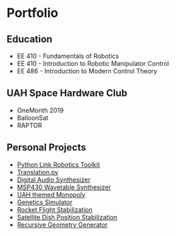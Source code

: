# Portfolio

## Education
* EE 410 - Fundamentals of Robotics
* EE 410 - Introduction to Robotic Manipulator Control
* EE 486 - Introduction to Modern Control Theory

## UAH Space Hardware Club
* OneMonth 2019
* BalloonSat
* RAPTOR

## Personal Projects
* [Python Link Robotics Toolkit](link_robotics_toolkit.md)
* [Translation.py](translations.md)
* [Digital Audio Synthesizer](pages/digital_audio_synth.md)
* [MSP430 Wavetable Synthesizer](wavetable_synth.md)
* [UAH themed Monopoly](monopoly.md)
* [Genetics Simulator](genetics.md)
* [Rocket Flight Stabilization](rocket.md)
* [Satellite Dish Position Stabilization](sd_position.md)
* [Recursive Geometry Generator](geometry.md)